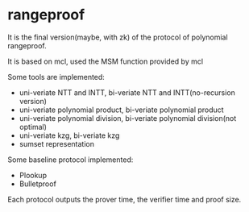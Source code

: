 # rangeproof

It is the final version(maybe, with zk) of the protocol of polynomial rangeproof.

It is based on mcl, used the MSM function provided by mcl

Some tools are implemented:

- uni-veriate NTT and INTT, bi-veriate NTT and INTT(no-recursion version)
- uni-veriate polynomial product, bi-veriate polynomial product
- uni-veriate polynomial division, bi-veriate polynomial division(not optimal)
- uni-veriate kzg, bi-veriate kzg
- sumset representation

Some baseline protocol implemented:
- Plookup
- Bulletproof

Each protocol outputs the prover time, the verifier time and proof size.
